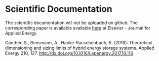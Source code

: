 Scientific Documentation
========================

The scientific documentation will not be uploaded on github. The corresponding
paper is available available
[here](http://dx.doi.org/10.1016/j.apenergy.2017.10.116) at Elsevier - Journal
for Applied Energy.

Günther, S., Bensmann, A., Hanke-Rauschenbach, R. (2018): Theoretical
dimensioning and sizing limits of hybrid energy storage systems. Applied Energy
210, 127. <http://dx.doi.org/10.1016/j.apenergy.2017.10.116>

